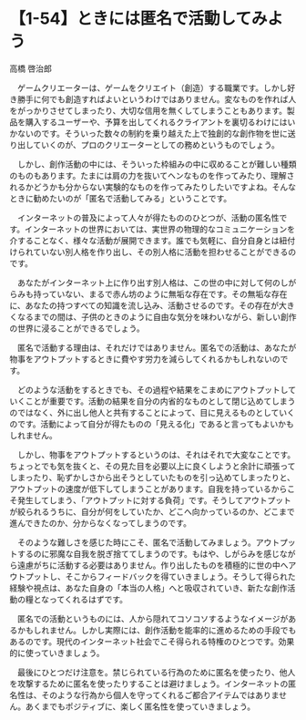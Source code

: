 # 【1-54】ときには匿名で活動してみよう

<div class="author">高橋 啓治郎</div>

　ゲームクリエーターは、ゲームをクリエイト（創造）する職業です。しかし好き勝手に何でも創造すればよいというわけではありません。変なものを作れば人をがっかりさせてしまったり、大切な信用を無くしてしまうこともあります。製品を購入するユーザーや、予算を出してくれるクライアントを裏切るわけにはいかないのです。そういった数々の制約を乗り越えた上で独創的な創作物を世に送り出していくのが、プロのクリエーターとしての務めというものでしょう。

　しかし、創作活動の中には、そういった枠組みの中に収めることが難しい種類のものもあります。たまには肩の力を抜いてヘンなものを作ってみたり、理解されるかどうかも分からない実験的なものを作ってみたりしたいですよね。そんなときに勧めたいのが「匿名で活動してみる」ということです。

　インターネットの普及によって人々が得たもののひとつが、活動の匿名性です。インターネットの世界においては、実世界の物理的なコミュニケーションを介することなく、様々な活動が展開できます。誰でも気軽に、自分自身とは紐付けられていない別人格を作り出し、その別人格に活動を担わせることができるのです。

　あなたがインターネット上に作り出す別人格は、この世の中に対して何のしがらみも持っていない、まるで赤ん坊のように無垢な存在です。その無垢な存在に、あなたの持つすべての知識を流し込み、活動させるのです。その存在が大きくなるまでの間は、子供のときのように自由な気分を味わいながら、新しい創作の世界に浸ることができるでしょう。

　匿名で活動する理由は、それだけではありません。匿名での活動は、あなたが物事をアウトプットするときに費やす労力を減らしてくれるかもしれないのです。

　どのような活動をするときでも、その過程や結果をこまめにアウトプットしていくことが重要です。活動の結果を自分の内省的なものとして閉じ込めてしまうのではなく、外に出し他人と共有することによって、目に見えるものとしていくのです。活動によって自分が得たものの「見える化」であると言ってもよいかもしれません。

　しかし、物事をアウトプットするというのは、それはそれで大変なことです。ちょっとでも気を抜くと、その見た目を必要以上に良くしようと余計に頑張ってしまったり、恥ずかしさから出そうとしていたものを引っ込めてしまったりと、アウトプットの速度が低下してしまうことがあります。自我を持っているからこそ発生してしまう、「アウトプットに対する負荷」です。そうしてアウトプットが絞られるうちに、自分が何をしていたか、どこへ向かっているのか、どこまで進んできたのか、分からなくなってしまうのです。

　そのような難しさを感じた時にこそ、匿名で活動してみましょう。アウトプットするのに邪魔な自我を脱ぎ捨ててしまうのです。もはや、しがらみを感じながら遠慮がちに活動する必要はありません。作り出したものを積極的に世の中へアウトプットし、そこからフィードバックを得ていきましょう。そうして得られた経験や視点は、あなた自身の「本当の人格」へと吸収されていき、新たな創作活動の糧となってくれるはずです。

　匿名での活動というものには、人から隠れてコソコソするようなイメージがあるかもしれません。しかし実際には、創作活動を能率的に進めるための手段でもあるのです。現代のインターネット社会でこそ得られる特権のひとつです。効果的に使っていきましょう。

　最後にひとつだけ注意を。禁じられている行為のために匿名を使ったり、他人を攻撃するために匿名を使ったりすることは避けましょう。インターネットの匿名性は、そのような行為から個人を守ってくれるご都合アイテムではありません。あくまでもポジティブに、楽しく匿名性を使っていきましょう。
